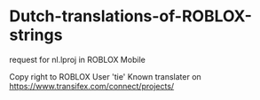 # Dutch-translations-of-ROBLOX-strings
request for nl.lproj in ROBLOX Mobile

Copy right to ROBLOX User 'tie'
Known translater on https://www.transifex.com/connect/projects/
